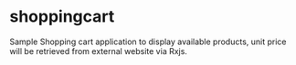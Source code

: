 # shoppingcart
Sample Shopping cart application to display available products, unit price will be retrieved from external website via Rxjs.

